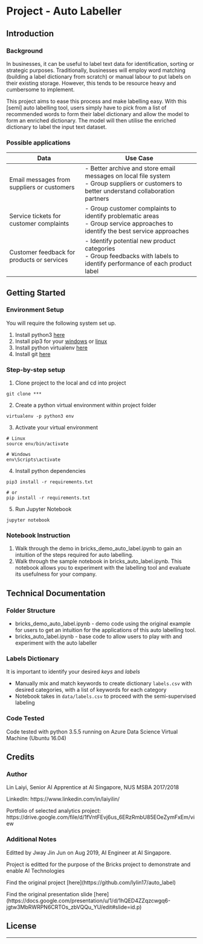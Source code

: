 # Project - Auto Labeller

## Introduction

### Background
In businesses, it can be useful to label text data for identification, sorting or strategic purposes. Traditionally, businesses will employ word matching (building a label dictionary from scratch) or manual labour to put labels on their existing storage. However, this tends to be resource heavy and cumbersome to implement.

This project aims to ease this process and make labelling easy. With this \[semi\] auto labelling tool, users simply have to pick from a list of recommended words to form their label dictionary and allow the model to form an enriched dictionary. The model will then utilise the enriched dictionary to label the input text dataset.


### Possible applications
| Data  |  Use Case |
|---|---|
| Email messages from suppliers or customers  | - Better archive and store email messages on local file system </br> - Group suppliers or customers to better understand collaboration partners  |
|  Service tickets for customer complaints  |  - Group customer complaints to identify problematic areas </br> -  Group service approaches to identify the best service approaches  |
|  Customer feedback for products or services  |  - Identify potential new product categories  </br> -  Group feedbacks with labels to identify performance of each product label  |


## Getting Started
### Environment Setup
You will require the following system set up.
1. Install python3 [here](https://realpython.com/installing-python/)
2. Install pip3 for your [windows](https://www.liquidweb.com/kb/install-pip-windows/) or [linux](https://linuxize.com/post/how-to-install-pip-on-ubuntu-18.04/)
3. Install python virtualenv [here](https://help.dreamhost.com/hc/en-us/articles/115000695551-Installing-and-using-virtualenv-with-Python-3)
4. Install git [here](https://git-scm.com/downloads)


### Step-by-step setup
1. Clone project to the local and cd into project
```
git clone ***
```
2. Create a python virtual environment within project folder
```
virtualenv -p python3 env
```
3. Activate your virtual environment
```
# Linux
source env/bin/activate

# Windows
env\Scripts\activate
```
4. Install python dependencies
```
pip3 install -r requirements.txt

# or
pip install -r requirements.txt
```

5. Run Jupyter Notebook
```
jupyter notebook
```

### Notebook Instruction
1. Walk through the demo in bricks_demo_auto_label.ipynb to gain an intuition of the steps required for auto labelling.
2. Walk through the sample notebook in bricks_auto_label.ipynb. This notebook allows you to experiment with the labelling tool and evaluate its usefulness for your company.

## Technical Documentation

### Folder Structure
* bricks_demo_auto_label.ipynb - demo code using the original example for users to get an intuition for the applications of this auto labelling tool.
* bricks_auto_label.ipynb - base code to allow users to play with and experiment with the auto labeller

### Labels Dictionary
It is important to identify your desired *keys* and *labels*
* Manually mix and match keywords to create dictionary `labels.csv` with desired categories, with a list of keywords for each category 
* Notebook takes in `data/labels.csv` to proceed with the semi-supervised labeling


### Code Tested
Code tested with python 3.5.5 running on Azure Data Science Virtual Machine (Ubuntu 16.04)


## Credits

### Author
<p>Lin Laiyi, Senior AI Apprentice at AI Singapore, NUS MSBA 2017/2018</p>
<p>LinkedIn: https://www.linkedin.com/in/laiyilin/</p>
<p>Portfolio of selected analytics project: https://drive.google.com/file/d/1fVntFEvj6us_6ERzRmbU85EOeZymFxEm/view</p>

### Additional Notes
<p> Editted by Jway Jin Jun on Aug 2019, AI Engineer at AI Singapore. </p>
<p> Project is editted for the purpose of the Bricks project to demonstrate and enable AI Technologies </p>
<p> Find the original project [here](https://github.com/lylin17/auto_label) </p>
<p> Find the original presentation slide [here](https://docs.google.com/presentation/u/1/d/1hQED4ZZqzcwgq6-jgtw3MbRWRPN6CRTOs_zbVQQu_YU/edit#slide=id.p) </p>

## License
***